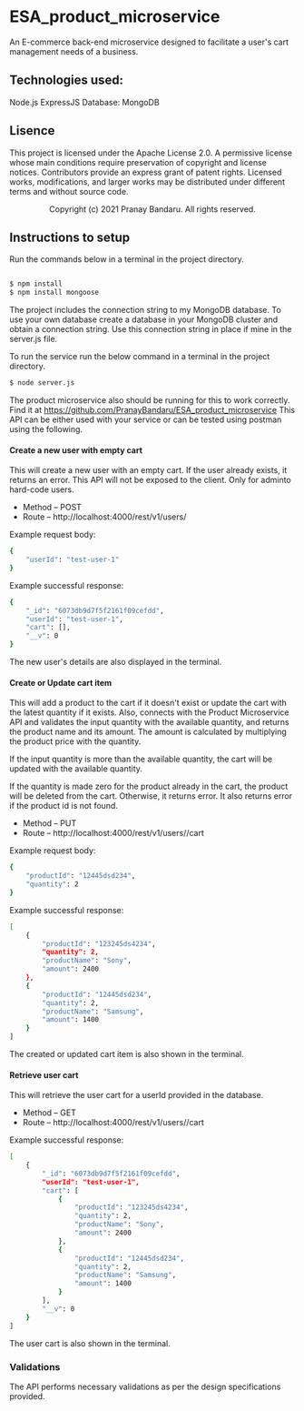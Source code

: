 # ESA_product_microservice
 An E-commerce back-end microservice designed to facilitate a user's cart management needs of a business.
 
## Technologies used:
 Node.js
 ExpressJS
 Database: MongoDB
 
## Lisence
 This project is licensed under the Apache License 2.0.
 A permissive license whose main conditions require preservation of copyright and license notices. Contributors provide an express grant of patent rights. Licensed works, modifications, and larger works may be distributed under different terms and without source code.
 <p align="center"> Copyright (c) 2021 Pranay Bandaru. All rights reserved.</p>

## Instructions to setup
Run the commands below in a terminal in the project directory.
```bash

$ npm install
$ npm install mongoose
```
The project includes the connection string to my MongoDB database. To use your own database create a database in your MongoDB cluster and obtain a connection string. 
Use this connection string in place if mine in the server.js file.

To run the service run the below command in a terminal in the project directory.
```bash
$ node server.js
```
The product microservice also should be running for this to work correctly. Find it at https://github.com/PranayBandaru/ESA_product_microservice
This API can be either used with your service or can be tested using postman using the following.

#### Create a new user with empty cart
This will create a new user with an empty cart. If the user already exists, it returns an error.
This API will not be exposed to the client. Only for adminto hard-code users.

- Method – POST
- Route – http://localhost:4000/rest/v1/users/

Example request body:
```bash
{
    "userId": "test-user-1"
}
```

Example successful response:
```bash
{
    "_id": "6073db9d7f5f2161f09cefdd",
    "userId": "test-user-1",
    "cart": [],
    "__v": 0
}
```
The new user's details are also displayed in the terminal.

#### Create or Update cart item
This will add a product to the cart if it doesn't exist or update the cart with the latest quantity if it exists. Also, connects with the Product Microservice API and validates the input quantity with the available quantity, and returns the product name and its amount. The amount is calculated by multiplying the product price with the quantity. 

If the input quantity is more than the available quantity, the cart will be updated with the available quantity.

If the quantity is made zero for the product already in the cart, the product will be deleted from the cart. Otherwise, it returns error. It also returns error if the product id is not found.


- Method – PUT
- Route – http://localhost:4000/rest/v1/users/<userId>/cart

Example request body:
```bash
{
    "productId": "12445dsd234",
    "quantity": 2
}
```

Example successful response:
```bash
[
    {
        "productId": "123245ds4234",
        "quantity": 2,
        "productName": "Sony",
        "amount": 2400
    },
    {
        "productId": "12445dsd234",
        "quantity": 2,
        "productName": "Samsung",
        "amount": 1400
    }
]
```
The created or updated cart item is also shown in the terminal.

#### Retrieve user cart
This will retrieve the user cart for a userId provided in the database.

- Method – GET
- Route – http://localhost:4000/rest/v1/users/<userId>/cart

Example successful response:
```bash
[
    {
        "_id": "6073db9d7f5f2161f09cefdd",
        "userId": "test-user-1",
        "cart": [
            {
                "productId": "123245ds4234",
                "quantity": 2,
                "productName": "Sony",
                "amount": 2400
            },
            {
                "productId": "12445dsd234",
                "quantity": 2,
                "productName": "Samsung",
                "amount": 1400
            }
        ],
        "__v": 0
    }
]
```
The user cart is also shown in the terminal.

### Validations
The API performs necessary validations as per the design specifications provided. 
